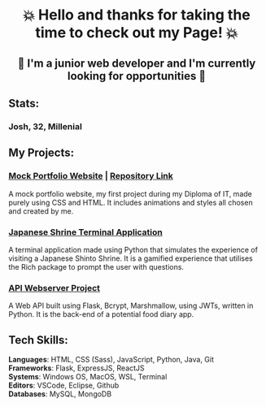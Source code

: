<div align="center">

# 💥 Hello and thanks for taking the time to check out my Page! 💥
## 💾 I'm a junior web developer and I'm currently looking for opportunities 🚪

</div>

## Stats:

### Josh, 32, Millenial

## My Projects:

### [Mock Portfolio Website](https://stupendous-cheesecake-e19ba6.netlify.app/) | [Repository Link](https://github.com/O-App-Pesi/fluffy-couscous)

A mock portfolio website, my first project during my Diploma of IT, made purely using CSS and HTML. It includes animations and styles all chosen and created by me.

### [Japanese Shrine Terminal Application](https://github.com/O-App-Pesi/JT_T1A3)

A terminal application made using Python that simulates the experience of visiting a Japanese Shinto Shrine. It is a gamified experience that utilises the Rich package to prompt the user with questions.

### [API Webserver Project](https://github.com/O-App-Pesi/apiwebserver)

A Web API built using Flask, Bcrypt, Marshmallow, using JWTs, written in Python. It is the back-end of a potential food diary app.  

## Tech Skills:  

**Languages**: HTML, CSS (Sass), JavaScript, Python, Java, Git  
**Frameworks**: Flask, ExpressJS, ReactJS  
**Systems**: Windows OS, MacOS, WSL, Terminal  
**Editors**: VSCode, Eclipse, Github  
**Databases**: MySQL, MongoDB

